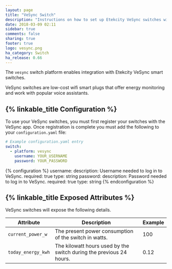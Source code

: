 ```yaml
---
layout: page
title: "VeSync Switch"
description: "Instructions on how to set up Etekcity VeSync switches within Home Assistant."
date: 2018-03-09 02:11
sidebar: true
comments: false
sharing: true
footer: true
logo: vesync.png
ha_category: Switch
ha_release: 0.66
---
```


The `vesync` switch platform enables integration with Etekcity VeSync smart switches.

VeSync switches are low-cost wifi smart plugs that offer energy monitoring and work with popular voice assistants.

## {% linkable_title Configuration %}

To use your VeSync switches, you must first register your switches with the VeSync app. Once registration is complete you must add the following to your `configuration.yaml` file:

```yaml
# Example configuration.yaml entry
switch:
  - platform: vesync
    username: YOUR_USERNAME
    password: YOUR_PASSWORD
```

{% configuration %}
username:
  description: Username needed to log in to VeSync.
  required: true
  type: string
password:
  description: Password needed to log in to VeSync.
  required: true
  type: string
{% endconfiguration %}

## {% linkable_title Exposed Attributes %}

VeSync switches will expose the following details.

| Attribute           | Description                                                         | Example         |
| ------------------- | ------------------------------------------------------------------- | --------------- |
| `current_power_w`   | The present power consumption of the switch in watts.               | 100             |
| `today_energy_kwh`  | The kilowatt hours used by the switch during the previous 24 hours. | 0.12            |
